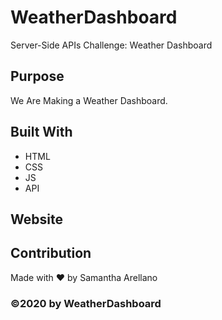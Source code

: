 # WeatherDashboard
 Server-Side APIs Challenge: Weather Dashboard

## Purpose
We Are Making a Weather Dashboard.

## Built With
* HTML
* CSS
* JS
* API

## Website

## Contribution
Made with ❤️ by Samantha Arellano

### ©2020 by WeatherDashboard 